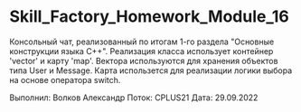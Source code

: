 # Skill_Factory_Homework_Module_16

Консольный чат, реализованный по итогам 1-го раздела "Основные конструкции языка С++". Реализация класса использует контейнер 'vector' и карту 'map'. Вектора используются для хранения объектов типа User и Message. Карта использется для реализации логики выбора на основе оператора switch.

Выполнил: Волков Александр
Поток: CPLUS21
Дата: 29.09.2022
